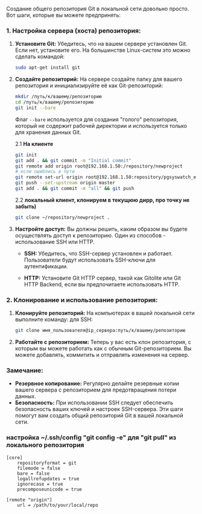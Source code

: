 Создание общего репозитория Git в локальной сети довольно просто. Вот шаги, которые вы можете предпринять:

### 1. Настройка сервера (хоста) репозитория:

1. **Установите Git:**
   Убедитесь, что на вашем сервере установлен Git. Если нет, установите его. На большинстве Linux-систем это можно сделать командой:
   ```bash
   sudo apt-get install git
   ```

2. **Создайте репозиторий:**
   На сервере создайте папку для вашего репозитория и инициализируйте её как Git-репозиторий:
   ```bash
   mkdir /путь/к/вашему/репозиторию
   cd /путь/к/вашему/репозиторию
   git init --bare
   ```
   Флаг `--bare` используется для создания "голого" репозитория, который не содержит рабочей директории и используется только для хранения данных Git.

   2.1 **На клиенте**
      ```bash
      git init
      git add . && git commit -m "Initial commit"
      git remote add origin root@192.168.1.50:/repository/newproject
      # если ошиблись в пути
      git remote set-url origin root@192.168.1.50:repository/pgsyswatch_extention
      git push --set-upstream origin master
      git add . && git commit -m "all" && git push 
      ```
   2.2 **локальный клиент, клонируем в текущюю дирр, про точку не забыть)**
      ```sh
      git clone ~/repository/newproject .
      ```   

4. **Настройте доступ:**
   Вы должны решить, каким образом вы будете осуществлять доступ к репозиторию. Один из способов - использование SSH или HTTP.

   - **SSH:**
     Убедитесь, что SSH-сервер установлен и работает. Пользователи будут использовать SSH-ключи для аутентификации.

   - **HTTP:**
     Установите Git HTTP сервер, такой как Gitolite или Git HTTP Backend, если вы предпочитаете использовать HTTP.

### 2. Клонирование и использование репозитория:

1. **Клонируйте репозиторий:**
   На компьютерах в вашей локальной сети выполните команду:
   для SSH:
   ```bash
   git clone имя_пользователя@ip_сервера:путь/к/вашему/репозиторию
   ```

2. **Работайте с репозиторием:**
   Теперь у вас есть клон репозитория, с которым вы можете работать как с обычным Git-репозиторием. Вы можете добавлять, коммитить и отправлять изменения на сервер.

### Замечание:

- **Резервное копирование:**
  Регулярно делайте резервные копии вашего сервера с репозиторием для предотвращения потери данных.
- **Безопасность:**
  При использовании SSH следует обеспечить безопасность ваших ключей и настроек SSH-сервера.
Эти шаги помогут вам создать общий репозиторий Git в вашей локальной сети.


### настройка ~/.ssh/config "git config -e" для "git pull" из локального репозитория
```
[core]
    repositoryformat = git
    filemode = false
    bare = false
    logallrefupdates = true
    ignorecase = true
    precomposeunicode = true

[remote "origin"]
    url = /path/to/your/local/repo
```
